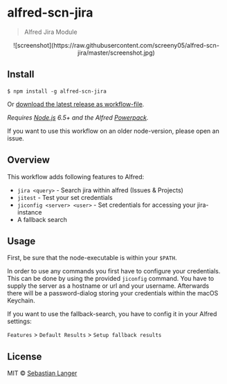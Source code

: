 # alfred-scn-jira
> Alfred Jira Module

<p style="text-align:center;">
    ![screenshot](https://raw.githubusercontent.com/screeny05/alfred-scn-jira/master/screenshot.jpg)
</p>

## Install

```
$ npm install -g alfred-scn-jira
```

Or [download the latest release as workflow-file](https://github.com/screeny05/alfred-scn-jira/releases/latest).

*Requires [Node.js](https://nodejs.org) 6.5+ and the Alfred [Powerpack](https://www.alfredapp.com/powerpack/).*

If you want to use this workflow on an older node-version, please open an issue.


## Overview

This workflow adds following features to Alfred:
* `jira <query>` - Search jira within alfred (Issues & Projects)
* `jitest` - Test your set credentials
* `jiconfig <server> <user>` - Set credentials for accessing your jira-instance
* A fallback search


## Usage

First, be sure that the node-executable is within your `$PATH`.

In order to use any commands you first have to configure your credentials.
This can be done by using the provided `jiconfig` command. You have to supply the
server as a hostname or url and your username. Afterwards there will be a password-dialog
storing your credentials within the macOS Keychain.

If you want to use the fallback-search, you have to config it in your Alfred settings:

`Features` > `Default Results` > `Setup fallback results`


## License

MIT © [Sebastian Langer](https://scn.cx)
